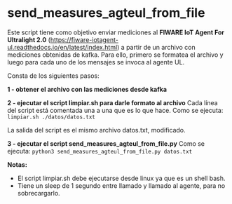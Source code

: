 
# send_measures_agteul_from_file

Este script tiene como objetivo enviar mediciones al **FIWARE IoT Agent For Ultralight 2.0** (https://fiware-iotagent-ul.readthedocs.io/en/latest/index.html) a partir de un archivo con mediciones obtenidas de kafka.
Para ello, primero se formatea el archivo y luego para cada uno de los mensajes se invoca al agente UL.

Consta de los siguientes pasos:

**1 - obtener el archivo con las mediciones desde kafka**

**2 - ejecutar el script limpiar.sh para darle formato al archivo**
    Cada línea del script está comentada una a una que es lo que hace.
    Como se ejecuta: `limpiar.sh ./datos/datos.txt`
    
   La salida del script es el mismo archivo datos.txt, modificado.
    
**3 - ejecutar el script send_measures_agteul_from_file.py**
    Como se ejecuta: `python3 send_measures_agteul_from_file.py datos.txt`


**Notas:** 
 - El script limpiar.sh debe ejecutarse desde linux ya que es un shell
   bash.
- Tiene un sleep de 1 segundo entre llamado y llamado al agente, para no sobrecargarlo.
